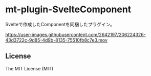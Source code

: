 # mt-plugin-SvelteComponent

Svelteで作成したComponentを同梱したプラグイン。 

https://user-images.githubusercontent.com/2642197/206224326-43d3722c-9d85-4d9b-8135-75510fb8c7e3.mov

## License

The MIT License (MIT)

